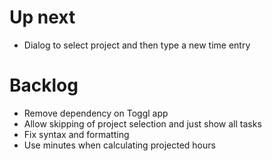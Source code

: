 # Up next

* Dialog to select project and then type a new time entry

# Backlog

* Remove dependency on Toggl app
* Allow skipping of project selection and just show all tasks
* Fix syntax and formatting
* Use minutes when calculating projected hours
